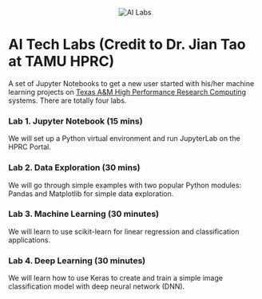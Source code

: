 <p align="center">
  <img src="https://github.com/jtao/ailabs/blob/master/images/ailabs.svg" alt="AI Labs"/>
</p>

# AI Tech Labs (Credit to Dr. Jian Tao at TAMU HPRC)
A set of Jupyter Notebooks to get a new user started with his/her machine learning projects on [Texas A&M High Performance Research Computing](https://hprc.tamu.edu/) systems. There are totally four labs.

### Lab 1. Jupyter Notebook (15 mins)
We will set up a Python virtual environment and run JupyterLab on the HPRC Portal.

### Lab 2. Data Exploration (30 mins)
We will go through  simple examples with two popular Python modules: Pandas and Matplotlib for simple data exploration. 

### Lab 3. Machine Learning (30 minutes)
We will learn to use scikit-learn for linear regression and classification applications.

### Lab 4. Deep Learning (30 minutes)
We will learn how to use Keras to create and train a  simple image classification model with deep neural network (DNN).

